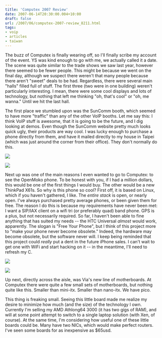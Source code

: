 ```yaml
---
title: 'Computex 2007 Review'
date: 2007-06-14T20:30:00.004+10:00
draft: false
url: /2007/06/computex-2007-review_8211.html
tags: 
- voip
- articles
- taiwan
---
```


The buzz of Computex is finally wearing off, so I'll finally scribe my account of the event. YS was kind enough to go with me, we actually called it a date. The scene was quite similar to the trade shows we saw last year, however there seemed to be fewer people. This might be because we went on the final day, although we suspect there weren't that many people because there aren't "sweet" deals to be had. Regardless, there were several main "halls" filled full of stuff. The first three (two were in one building) weren't particularly interesting. I mean, there were some cool displays and lots of technology, but nothing that left me thinking "oh, that's cool" or "oh, me wanna." Until we hit the last hall.

The first place we stumbled upon was the SunComm booth, which seemed to have more "traffic" than any of the other VoIP booths. Let me say this: I think VoIP stuff is awesome, that it is going to be the future, and I dig looking at demos. Even though the SunComm website pretty much looks quick ugly, their products are way cool. I was lucky enough to purchase a phone directly from them, and have it mailed directly to my house in Taipei (which was just around the corner from their office). They don't normally do this.

[![](https://blogger.googleusercontent.com/img/b/R29vZ2xl/AVvXsEi2Dc87RdBsGDWdfaydsHI79ifgGZa3btakdl7Nb4tB-rAhQ09OtL2fZEOY2eJph79_Htj1XIiXz2jPeDfRuzUohV1TqqzB0blG3Xo8EsuE6QH2alZHn1QrSJP_s7ij1wfbtH3MFqoDVq6V/s288/DSC01676.jpg)](https://picasaweb.google.com/lh/photo/zWWqYcI6ucDjsN57uWBu9XFosnpG-QyKUY-ggIhHUmY?feat=embedwebsite)  
  
[![](https://blogger.googleusercontent.com/img/b/R29vZ2xl/AVvXsEiPNsHRRqhFU8Nwq_H2kkS6ItvWIpCgFduCmkPKed9hqD7RS7FAA7Sg-BnTSLjk9mf9dbEj9zvGZ5fmBUXRJkpQFhjfqnGou3xfU86jg9nwpc9CibQn51p9Gq7MFV_bCgir-19lrDg-B48s/s288/DSC01679.jpg)](https://picasaweb.google.com/lh/photo/aOLGuew9dfnnudzuJ0UOtnFosnpG-QyKUY-ggIhHUmY?feat=embedwebsite)  

Next up was one of the main reasons I even wanted to go to Computex: to see the OpenMoko phone. To be honest with you, if I had a million dollars, this would be one of the first things I would buy. The other would be a new ThinkPad X61s. So why is this phone so cool? First off, it is based on Linux, which if you haven't gathered, I like. The _entire stack_ is open, or nearly open. I've always purchased pretty average phones, or been given them for free. The reason I do this is because my requirements have never been met: I want a SIP/IAX client on a wifi tri (or preferably quad) band phone. GPS is a plus, but not necessarily required. So far, I haven't been able to fine anything that has suited my needs -- the HTC Universal _almost_ would work, apparently. The slogan is "Free Your Phone", but I think of this project more to "make your phone never become obsolete." Indeed, the hardware may become obsolete, but the software never will. I keep being reminded that this project could *really* put a dent in the future iPhone sales. I can't wait to get one with WiFi and start hacking on it -- in the meantime, I'll need to refresh my C.

[![](https://blogger.googleusercontent.com/img/b/R29vZ2xl/AVvXsEhXCq06KY7NF_XX6LuhNgo4zsuRnQ5B5ODl8nTMaafRGqhpY9CrvBipmSMHAyVPubW0kMFNRsgqe_cu7KuOueFkyo7tDq4CBzycmGJhLWtyrj261EEKGjc3N1OvdrlIURpA0gPP1-2W6BsG/s288/DSC01680.jpg)](https://picasaweb.google.com/lh/photo/wn10bYzvrwILerTEGXEBbXFosnpG-QyKUY-ggIhHUmY?feat=embedwebsite)  
  
[![](https://blogger.googleusercontent.com/img/b/R29vZ2xl/AVvXsEg96UwAkvRqZCPBaTcEf_0IwzyfP0CEk6sInORHwjWnmrbVsXlzKYewJmb2Bwf1ImY08H5OKq3r6Y1fR1UYz1ProbR89oDSZWiChVmGZZB4_FanA2j1OEOaDBFj-DWubdYQ6PYXM2-ktIq1/s288/DSC01684.jpg)](https://picasaweb.google.com/lh/photo/sf9ZmnA3zDL2hcuyvBrtv3FosnpG-QyKUY-ggIhHUmY?feat=embedwebsite)  
  
  
  

Up next, directly across the aisle, was Via's new line of motherboards. At Computex there were quite a few small sets of motherboards, but nothing quite like this. Smaller than mini-itx. Smaller than nano-itx. We have pico.

This thing is freaking small. Seeing this little board made me realize my desire to minimize how much (and the size) of the technology I own. Currently I'm selling my AMD Athlong64 3000 (it has two gigs of RAM), and will at some point attempt to switch to a single laptop solution (with Xen, of course). At the same time, I'm considering how useful one of these little boards could be. Many have two NICs, which would make perfect routers. I've seen some boards for as inexpensive as $65usd.